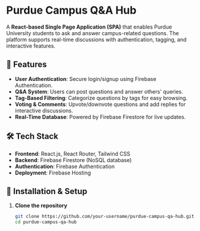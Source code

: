 # Purdue Campus Q&A Hub

A **React-based Single Page Application (SPA)** that enables Purdue University students to ask and answer campus-related questions. The platform supports real-time discussions with authentication, tagging, and interactive features.

## 🚀 Features

- **User Authentication**: Secure login/signup using Firebase Authentication.
- **Q&A System**: Users can post questions and answer others' queries.
- **Tag-Based Filtering**: Categorize questions by tags for easy browsing.
- **Voting & Comments**: Upvote/downvote questions and add replies for interactive discussions.
- **Real-Time Database**: Powered by Firebase Firestore for live updates.

## 🛠️ Tech Stack

- **Frontend**: React.js, React Router, Tailwind CSS
- **Backend**: Firebase Firestore (NoSQL database)
- **Authentication**: Firebase Authentication
- **Deployment**: Firebase Hosting

## 🔧 Installation & Setup

1. **Clone the repository**
   ```sh
   git clone https://github.com/your-username/purdue-campus-qa-hub.git
   cd purdue-campus-qa-hub
